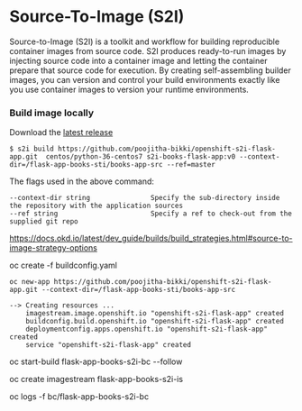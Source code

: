 # Source-To-Image (S2I)

Source-to-Image (S2I) is a toolkit and workflow for building reproducible container images from source code. S2I produces ready-to-run images by injecting source code into a container image and letting the container prepare that source code for execution. By creating self-assembling builder images, you can version and control your build environments exactly like you use container images to version your runtime environments.

### Build image locally 
Download the [latest release](https://github.com/openshift/source-to-image/releases/tag/v1.2.0)

```
$ s2i build https://github.com/poojitha-bikki/openshift-s2i-flask-app.git  centos/python-36-centos7 s2i-books-flask-app:v0 --context-dir=/flask-app-books-sti/books-app-src --ref=master
```
The flags used in the above command:
```
--context-dir string               Specify the sub-directory inside the repository with the application sources
--ref string                       Specify a ref to check-out from the supplied git repo
```

https://docs.okd.io/latest/dev_guide/builds/build_strategies.html#source-to-image-strategy-options


oc create -f buildconfig.yaml
```
oc new-app https://github.com/poojitha-bikki/openshift-s2i-flask-app.git --context-dir=/flask-app-books-sti/books-app-src

--> Creating resources ...
    imagestream.image.openshift.io "openshift-s2i-flask-app" created
    buildconfig.build.openshift.io "openshift-s2i-flask-app" created
    deploymentconfig.apps.openshift.io "openshift-s2i-flask-app" created
    service "openshift-s2i-flask-app" created

```
oc start-build flask-app-books-s2i-bc --follow

oc create imagestream flask-app-books-s2i-is

oc logs -f bc/flask-app-books-s2i-bc 